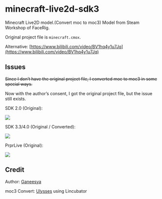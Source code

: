 # minecraft-live2d-sdk3
Minecraft Live2D model.(Convert moc to moc3) Model from Steam Workshop of FaceRig.

Original project file is `minecraft.cmox`.

Alternative: [https://www.bilibili.com/video/BV1hq4y1u7Jq](https://www.bilibili.com/video/BV1hq4y1u7Jq)

## Issues

~~Since I don’t have the original project file, I converted moc to moc3 in some special ways.~~

Now with the author’s consent, I got the original project file, but the issue still exists.

SDK 2.0 (Original):

![](https://i.loli.net/2020/11/28/rdsaFbRkNcTGK9D.gif)

SDK 3.3/4.0 (Original / Converted):

![](https://i.loli.net/2020/11/28/EeDbVNmd9rknUSA.gif)

PrprLive (Original):

![](https://i.loli.net/2020/11/30/Dkfzl4YhTUyt2E3.gif)

## Credit
Author: [Ganeesya](https://twitter.com/Ganeesya)

moc3 Convert: [Ulysses](mailto:wdwxy12345@gmail.com) using Lincubator
